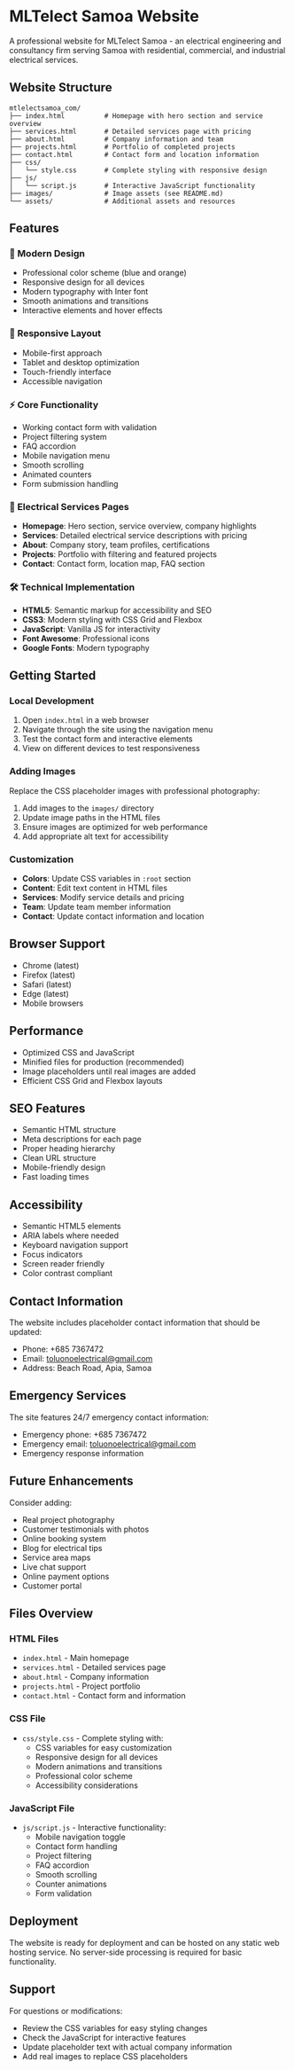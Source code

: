 # MLTelect Samoa Website

A professional website for MLTelect Samoa - an electrical engineering and consultancy firm serving Samoa with residential, commercial, and industrial electrical services.

## Website Structure

```
mtlelectsamoa_com/
├── index.html          # Homepage with hero section and service overview
├── services.html       # Detailed services page with pricing
├── about.html          # Company information and team
├── projects.html       # Portfolio of completed projects
├── contact.html        # Contact form and location information
├── css/
│   └── style.css       # Complete styling with responsive design
├── js/
│   └── script.js       # Interactive JavaScript functionality
├── images/             # Image assets (see README.md)
└── assets/             # Additional assets and resources
```

## Features

### 🎨 Modern Design
- Professional color scheme (blue and orange)
- Responsive design for all devices
- Modern typography with Inter font
- Smooth animations and transitions
- Interactive elements and hover effects

### 📱 Responsive Layout
- Mobile-first approach
- Tablet and desktop optimization
- Touch-friendly interface
- Accessible navigation

### ⚡ Core Functionality
- Working contact form with validation
- Project filtering system
- FAQ accordion
- Mobile navigation menu
- Smooth scrolling
- Animated counters
- Form submission handling

### 🔌 Electrical Services Pages
- **Homepage**: Hero section, service overview, company highlights
- **Services**: Detailed electrical service descriptions with pricing
- **About**: Company story, team profiles, certifications
- **Projects**: Portfolio with filtering and featured projects
- **Contact**: Contact form, location map, FAQ section

### 🛠️ Technical Implementation
- **HTML5**: Semantic markup for accessibility and SEO
- **CSS3**: Modern styling with CSS Grid and Flexbox
- **JavaScript**: Vanilla JS for interactivity
- **Font Awesome**: Professional icons
- **Google Fonts**: Modern typography

## Getting Started

### Local Development
1. Open `index.html` in a web browser
2. Navigate through the site using the navigation menu
3. Test the contact form and interactive elements
4. View on different devices to test responsiveness

### Adding Images
Replace the CSS placeholder images with professional photography:
1. Add images to the `images/` directory
2. Update image paths in the HTML files
3. Ensure images are optimized for web performance
4. Add appropriate alt text for accessibility

### Customization
- **Colors**: Update CSS variables in `:root` section
- **Content**: Edit text content in HTML files
- **Services**: Modify service details and pricing
- **Team**: Update team member information
- **Contact**: Update contact information and location

## Browser Support

- Chrome (latest)
- Firefox (latest)
- Safari (latest)
- Edge (latest)
- Mobile browsers

## Performance

- Optimized CSS and JavaScript
- Minified files for production (recommended)
- Image placeholders until real images are added
- Efficient CSS Grid and Flexbox layouts

## SEO Features

- Semantic HTML structure
- Meta descriptions for each page
- Proper heading hierarchy
- Clean URL structure
- Mobile-friendly design
- Fast loading times

## Accessibility

- Semantic HTML5 elements
- ARIA labels where needed
- Keyboard navigation support
- Focus indicators
- Screen reader friendly
- Color contrast compliant

## Contact Information

The website includes placeholder contact information that should be updated:
- Phone: +685 7367472
- Email: toluonoelectrical@gmail.com
- Address: Beach Road, Apia, Samoa

## Emergency Services

The site features 24/7 emergency contact information:
- Emergency phone: +685 7367472
- Emergency email: toluonoelectrical@gmail.com
- Emergency response information

## Future Enhancements

Consider adding:
- Real project photography
- Customer testimonials with photos
- Online booking system
- Blog for electrical tips
- Service area maps
- Live chat support
- Online payment options
- Customer portal

## Files Overview

### HTML Files
- `index.html` - Main homepage
- `services.html` - Detailed services page
- `about.html` - Company information
- `projects.html` - Project portfolio
- `contact.html` - Contact form and information

### CSS File
- `css/style.css` - Complete styling with:
  - CSS variables for easy customization
  - Responsive design for all devices
  - Modern animations and transitions
  - Professional color scheme
  - Accessibility considerations

### JavaScript File
- `js/script.js` - Interactive functionality:
  - Mobile navigation toggle
  - Contact form handling
  - Project filtering
  - FAQ accordion
  - Smooth scrolling
  - Counter animations
  - Form validation

## Deployment

The website is ready for deployment and can be hosted on any static web hosting service. No server-side processing is required for basic functionality.

## Support

For questions or modifications:
- Review the CSS variables for easy styling changes
- Check the JavaScript for interactive features
- Update placeholder text with actual company information
- Add real images to replace CSS placeholders